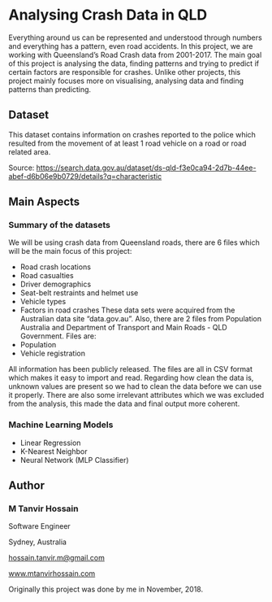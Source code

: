 # Analysing Crash Data in QLD
Everything around us can be represented and understood through numbers and everything has a pattern, even road accidents. In this project, we are working with Queensland’s Road Crash data from 2001-2017. The main goal of this project is analysing the data, finding patterns and trying to predict if certain factors are responsible for crashes. Unlike other projects, this project mainly focuses more on visualising, analysing data and finding patterns than predicting.

## Dataset
This dataset contains information on crashes reported to the police which resulted from the movement of at least 1 road vehicle on a road or road related area.

Source: https://search.data.gov.au/dataset/ds-qld-f3e0ca94-2d7b-44ee-abef-d6b06e9b0729/details?q=characteristic

## Main Aspects

### Summary of the datasets
We will be using crash data from Queensland roads, there are 6 files which will be the main focus of this project:
* Road crash locations
* Road casualties
* Driver demographics
* Seat-belt restraints and helmet use
* Vehicle types
* Factors in road crashes
These data sets were acquired from the Australian data site “data.gov.au”.
Also, there are 2 files from Population Australia and Department of Transport and Main Roads - QLD Government. Files are:
* Population
* Vehicle registration

All information has been publicly released. The files are all in CSV format which makes it easy to import and read. Regarding how clean the data is, unknown values are present so we had to clean the data before we can use it properly. There are also some irrelevant attributes which we was excluded from the analysis, this made the data and final output more coherent.


### Machine Learning Models
* Linear Regression
* K-Nearest Neighbor
* Neural Network (MLP Classifier)

## Author
### M Tanvir Hossain

Software Engineer

Sydney, Australia

hossain.tanvir.m@gmail.com

www.mtanvirhossain.com

Originally this project was done by me in November, 2018.
